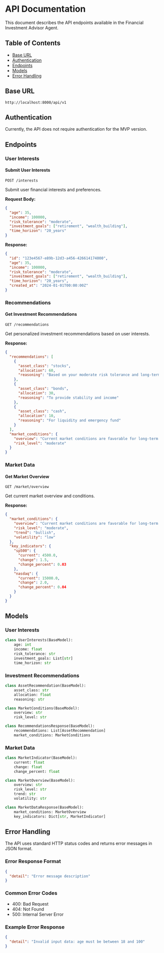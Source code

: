 # API Documentation

This document describes the API endpoints available in the Financial Investment Advisor Agent.

## Table of Contents
- [Base URL](#base-url)
- [Authentication](#authentication)
- [Endpoints](#endpoints)
- [Models](#models)
- [Error Handling](#error-handling)

## Base URL

```
http://localhost:8000/api/v1
```

## Authentication

Currently, the API does not require authentication for the MVP version.

## Endpoints

### User Interests

#### Submit User Interests
```
POST /interests
```

Submit user financial interests and preferences.

**Request Body:**
```json
{
  "age": 35,
  "income": 100000,
  "risk_tolerance": "moderate",
  "investment_goals": ["retirement", "wealth_building"],
  "time_horizon": "20_years"
}
```

**Response:**
```json
{
  "id": "123e4567-e89b-12d3-a456-426614174000",
  "age": 35,
  "income": 100000,
  "risk_tolerance": "moderate",
  "investment_goals": ["retirement", "wealth_building"],
  "time_horizon": "20_years",
  "created_at": "2024-01-01T00:00:00Z"
}
```

### Recommendations

#### Get Investment Recommendations
```
GET /recommendations
```

Get personalized investment recommendations based on user interests.

**Response:**
```json
{
  "recommendations": [
    {
      "asset_class": "stocks",
      "allocation": 60,
      "reasoning": "Based on your moderate risk tolerance and long-term goals"
    },
    {
      "asset_class": "bonds",
      "allocation": 30,
      "reasoning": "To provide stability and income"
    },
    {
      "asset_class": "cash",
      "allocation": 10,
      "reasoning": "For liquidity and emergency fund"
    }
  ],
  "market_conditions": {
    "overview": "Current market conditions are favorable for long-term investments",
    "risk_level": "moderate"
  }
}
```

### Market Data

#### Get Market Overview
```
GET /market/overview
```

Get current market overview and conditions.

**Response:**
```json
{
  "market_conditions": {
    "overview": "Current market conditions are favorable for long-term investments",
    "risk_level": "moderate",
    "trend": "bullish",
    "volatility": "low"
  },
  "key_indicators": {
    "sp500": {
      "current": 4500.0,
      "change": 1.5,
      "change_percent": 0.03
    },
    "nasdaq": {
      "current": 15000.0,
      "change": 2.0,
      "change_percent": 0.04
    }
  }
}
```

## Models

### User Interests
```python
class UserInterests(BaseModel):
    age: int
    income: float
    risk_tolerance: str
    investment_goals: List[str]
    time_horizon: str
```

### Investment Recommendations
```python
class AssetRecommendation(BaseModel):
    asset_class: str
    allocation: float
    reasoning: str

class MarketConditions(BaseModel):
    overview: str
    risk_level: str

class RecommendationsResponse(BaseModel):
    recommendations: List[AssetRecommendation]
    market_conditions: MarketConditions
```

### Market Data
```python
class MarketIndicator(BaseModel):
    current: float
    change: float
    change_percent: float

class MarketOverview(BaseModel):
    overview: str
    risk_level: str
    trend: str
    volatility: str

class MarketDataResponse(BaseModel):
    market_conditions: MarketOverview
    key_indicators: Dict[str, MarketIndicator]
```

## Error Handling

The API uses standard HTTP status codes and returns error messages in JSON format.

### Error Response Format
```json
{
  "detail": "Error message description"
}
```

### Common Error Codes
- 400: Bad Request
- 404: Not Found
- 500: Internal Server Error

### Example Error Response
```json
{
  "detail": "Invalid input data: age must be between 18 and 100"
}
``` 
